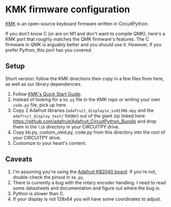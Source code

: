 # KMK firmware configuration

[KMK](https://github.com/KMKfw/kmk_firmware) is an open-source keyboard firmware
written in CircuitPython.

If you don't know C (or are on M1 and don't want to compile QMK), here's a KMK
port that roughly matches the QMK firmware's features. The C firmware in QMK is
arguably better and you should use it. However, if you prefer Python, this port
has you covered.

## Setup

Short version: follow the KMK directions then copy in a few files from here, as
well as our library dependencies.

1. Follow [KMK's Quick Start Guide](https://github.com/KMKfw/kmk_firmware/blob/master/docs/en/Getting_Started.md).
2. Instead of looking for a `kb.py` file in the KMK repo or writing your own
   `code.py` file, pick up here.
3. Copy 2 Adafruit libraries (`adafruit_displayio_ssd1306.mpy` and
   the `adafruit_display_text/` folder) out of the giant zip linked here: https://github.com/adafruit/Adafruit_CircuitPython_Bundle
   and drop them in the `lib` directory in your CIRCUITPY drive.
4. Copy kb.py, custom_oled.py, code.py from this directory into the root of your
   CIRCUITPY drive.
5. Customize to your heart's content.

## Caveats

1. I'm assuming you're using the [Adafruit KB2040 board](https://www.adafruit.com/product/5302).
   If you're not, double-check the pinout in `kb.py`.
2. There is currently a bug with the rotary encoder handling. I need to read
   some datasheets and documentation and figure out where the bug is.
3. Python is slower than C.
4. If your display is not 128x64 you will have some coordinates to adjust.
